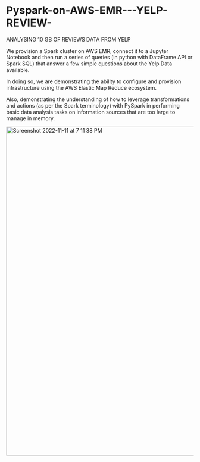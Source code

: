 # Pyspark-on-AWS-EMR---YELP-REVIEW-

ANALYSING 10 GB OF REVIEWS DATA FROM YELP

We provision a Spark cluster on AWS EMR, 
connect it to a Jupyter Notebook and then run a series of queries (in python with DataFrame API or Spark SQL) that answer a few simple questions about the Yelp Data available.

In doing so, we are demonstrating the ability to configure and provision infrastructure using the AWS Elastic Map Reduce ecosystem.

Also, demonstrating the understanding of how to leverage transformations and actions (as per the Spark terminology) with PySpark in performing basic data analysis tasks on information sources that are too large to manage in memory.


<img width="886" alt="Screenshot 2022-11-11 at 7 11 38 PM" src="https://user-images.githubusercontent.com/42550664/201446632-719f15fb-7433-435b-a657-b7cb1ad308f0.png">
